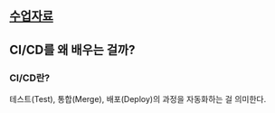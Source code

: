 ## [수업자료](https://jscode.notion.site/a296752baf914e8ab95a1782a64800c2)

## CI/CD를 왜 배우는 걸까?

### CI/CD란?
테스트(Test), 통합(Merge), 배포(Deploy)의 과정을 자동화하는 걸 의미한다.